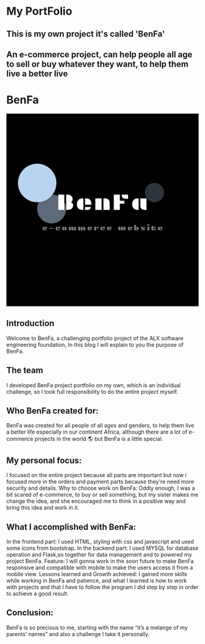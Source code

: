 # My PortFolio
## This is my own project it's called 'BenFa'
## An e-commerce project, can help people all age to sell or buy whatever they want, to help them live a better live  
  
    
#           BenFa

![BenFa Logo](static/images/logo.png)

## Introduction
Welcome to BenFa, a challenging portfolio project of the ALX software engineering foundation, In this blog I will explain to you the purpose of BenFa.
## The team 
  I developed BenFa project portfolio on my own, which is an individual challenge, so I took full responsibility to do the entire project myself.
## Who BenFa created for: 
BenFa was created for all people of all ages and genders, to help them live a better life especially in our continent Africa, although there are a lot of e-commerce projects in the world 🌎 but BenFa is a little special.
 ## My personal focus: 
I focused on the entire project because all parts are important but now i focused  more in the orders and payment parts because they're need more security and details.
Why to choose work on BenFa: 
Oddly enough, I was a bit scared of e-commerce, to buy or sell something, but my sister makes me change the idea, and she encouraged me to think in a positive way and bring this idea and work in it.
## What I accomplished with BenFa: 
In the frontend part: I used HTML, styling with css and javascript and used some icons from bootstrap.
In the backend part: I used MYSQL for database operation and Flask,so together for data management and to powered my project BenFa.
Feature: I will gonna work in the soon future to make BenFa responsive and compatible with mobile to make the users access it from a mobile view.
Lessons learned and Growth achieved: 
I gained more skills while working in BenFa and patience, and what I learned is how to work with projects and that I have to follow the program I did step by step in order to achieve a good result.
## Conclusion:
BenFa is so precious to me, starting with the name “it’s a melange of my parents' names” and also a challenge I take it personally.
